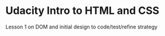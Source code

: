 Udacity Intro to HTML and CSS
=============================
Lesson 1 on DOM and initial design to code/test/refine strategy

